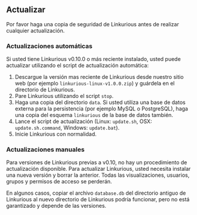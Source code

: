 ## Actualizar

<div class="alert alert-danger">
    Por favor haga una copia de seguridad de Linkurious antes de realizar cualquier actualización.
</div>

### Actualizaciones automáticas

Si usted tiene Linkurious v0.10.0 o más reciente instalado, usted puede actualizar utilizando el script de actualización automática:

1. Descargue la versión mas reciente de Linkurious desde nuestro sitio web (por ejemplo `linkurious-linux-v1.0.0.zip`) y guárdela en el directorio de Linkurious.
2. Pare Linkurious utilizando el script `stop`.
3. Haga una copia del directorio `data`. Si usted utiliza una base de datos externa para la persistencia (por ejemplo MySQL o PostgreSQL), haga una copia del esquema `linkurious` de la base de datos también.
4. Lance el script de actualización (Linux: `update.sh`, OSX: `update.sh.command`, Windows: `update.bat`).
5. Inicie Linkurious con normalidad.

### Actualizaciones manuales

Para versiones de Linkurious previas a v0.10, no hay un procedimiento de actualización disponible. Para actualizar Linkurious, usted necesita instalar una nueva versión y borrar la anterior. Todas las visualizaciones, usuarios, grupos y permisos de acceso se perderán.

En algunos casos, copiar el archivo `database.db` del directorio antiguo de Linkurious al nuevo directorio de Linkurious podría funcionar, pero no está garantizado y depende de las versiones.

